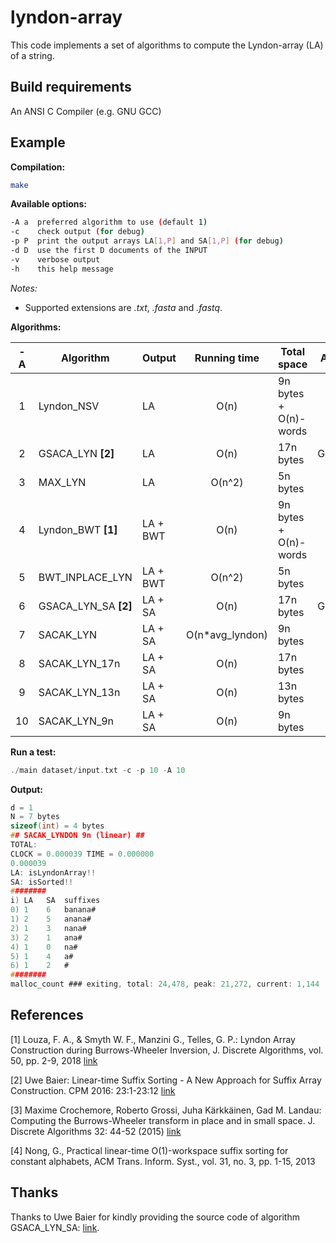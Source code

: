 # lyndon-array

This code implements a set of algorithms to compute the Lyndon-array (LA) of a string.

## Build requirements

An ANSI C Compiler (e.g. GNU GCC)

## Example

**Compilation:**

```sh
make
```

**Available options:**

```sh
-A a  preferred algorithm to use (default 1)
-c    check output (for debug)
-p P  print the output arrays LA[1,P] and SA[1,P] (for debug)
-d D  use the first D documents of the INPUT
-v    verbose output
-h    this help message
```
_Notes:_ 
- Supported extensions are _.txt_, _.fasta_ and _.fastq_.

**Algorithms:**

| -A | Algorithm              | Output   |   Running time  | Total space           | Auxiliary arrays |
|:--:|------------------------|----------|:---------------:|-----------------------|:----------------:|
|  1 | Lyndon_NSV             |    LA    |       O(n)      | 9n bytes + O(n)-words |     SA+Stack     |
|  2 | GSACA_LYN **\[2\]**    |    LA    |       O(n)      | 17n bytes             |  GSIZE+PREV+ISA  |
|  3 | MAX_LYN                |    LA    |      O(n^2)     | 5n bytes              |                  |
|  4 | Lyndon_BWT **\[1\]**   | LA + BWT |       O(n)      | 9n bytes + O(n)-words |     LF+Stack     |
|  5 | BWT_INPLACE_LYN        | LA + BWT |      O(n^2)     | 5n bytes              |                  |
|  6 | GSACA_LYN_SA **\[2\]** |  LA + SA |       O(n)      | 17n bytes             |  GSIZE+PREV+ISA  |
|  7 | SACAK_LYN              |  LA + SA | O(n*avg_lyndon) | 9n bytes              |                  |
|  8 | SACAK_LYN_17n          |  LA + SA |       O(n)      | 17n bytes             |     PREV+NEXT    |
|  9 | SACAK_LYN_13n          |  LA + SA |       O(n)      | 13n bytes             |       PREV       |
| 10 | SACAK_LYN_9n           |  LA + SA |       O(n)      | 9n bytes              |                  |

**Run a test:**

```c
./main dataset/input.txt -c -p 10 -A 10
```

**Output:**

```c
d = 1
N = 7 bytes
sizeof(int) = 4 bytes
## SACAK_LYNDON 9n (linear) ##
TOTAL:
CLOCK = 0.000039 TIME = 0.000000
0.000039
LA: isLyndonArray!!
SA: isSorted!!
########
i) LA	SA	suffixes
0) 1	6	banana#
1) 2	5	anana#
2) 1	3	nana#
3) 2	1	ana#
4) 1	0	na#
5) 1	4	a#
6) 1	2	#
########
malloc_count ### exiting, total: 24,478, peak: 21,272, current: 1,144
```

## References

\[1\] 
Louza, F. A., & Smyth W. F., Manzini G., Telles, G. P.: Lyndon Array Construction during Burrows-Wheeler Inversion, J. Discrete Algorithms, vol. 50, pp. 2-9, 2018 [link](https://www.sciencedirect.com/science/article/pii/S1570866718301254)

\[2\] Uwe Baier: Linear-time Suffix Sorting - A New Approach for Suffix Array Construction. CPM 2016: 23:1-23:12 [link](https://doi.org/10.4230/LIPIcs.CPM.2016.23)

\[3\] Maxime Crochemore, Roberto Grossi, Juha Kärkkäinen, Gad M. Landau: Computing the Burrows-Wheeler transform in place and in small space. J. Discrete Algorithms 32: 44-52 (2015) [link](https://doi.org/10.1016/j.jda.2015.01.004)

\[4\] Nong, G., Practical linear-time O(1)-workspace suffix sorting for constant alphabets, ACM Trans. Inform. Syst., vol. 31, no. 3, pp. 1-15, 2013


## Thanks

Thanks to Uwe Baier for kindly providing the source code of algorithm GSACA_LYN_SA: [link](https://github.com/felipelouza/sacak-lyndon/tree/master/external/gsaca_cl).
